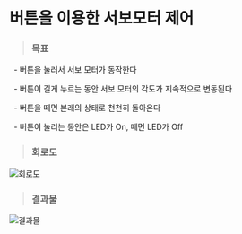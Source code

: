 버튼을 이용한 서보모터 제어
=============
>### 목표

&nbsp;&nbsp;- 버튼을 눌러서 서보 모터가 동작한다

&nbsp;&nbsp;- 버튼이 길게 누르는 동안 서보 모터의 각도가 지속적으로 변동된다

&nbsp;&nbsp;- 버튼을 떼면 본래의 상태로 천천히 돌아온다

&nbsp;&nbsp;- 버튼이 눌리는 동안은 LED가 On, 떼면 LED가 Off  
  

>### 회로도

![회로도](https://user-images.githubusercontent.com/52990642/72199008-0fdc3b80-3479-11ea-91ab-492f12c5d6b2.png)

>### 결과물

![결과물](https://user-images.githubusercontent.com/52990642/72199015-21254800-3479-11ea-9409-302da1ebaa23.png)

